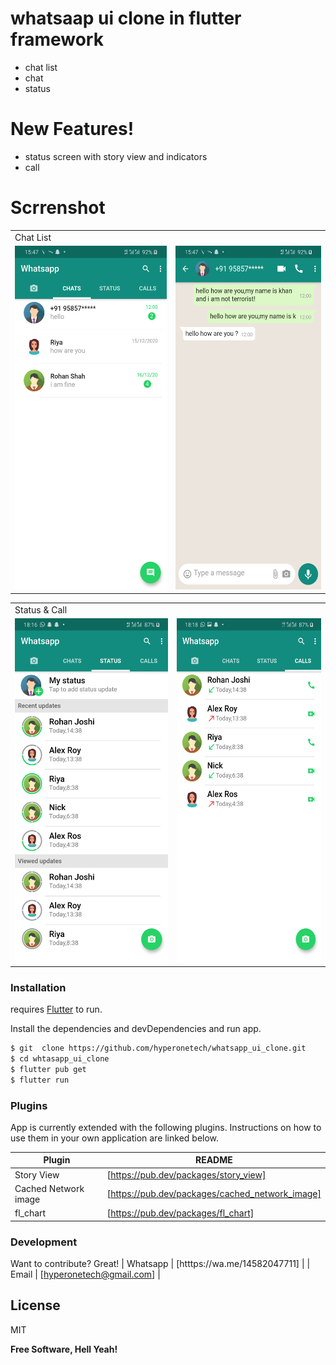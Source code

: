 
# whatsaap ui clone in flutter framework


  - chat list
  - chat
  - status

# New Features!

  - status screen with story view and indicators
  - call

# Scrrenshot
<table>
  <tr>
    <td>Chat List</td>

  </tr>
  <tr>
    <td><img src="/Screenshot/1.png" width=340 height=550></td>
   <td><img src="/Screenshot/2.png" width=340 height=550></td>

 

  </tr>
 </table>
 <table>
  <tr>
    <td>Status & Call</td>

  </tr>
  <tr>
    <td><img src="3.png" width=340 height=550></td>
  <td><img src="4.png" width=340 height=550></td>

  </tr>
 </table>

### Installation

 requires [Flutter](https://flutter.dev/)  to run.

Install the dependencies and devDependencies and run app.

```sh
$ git  clone https://github.com/hyperonetech/whatsapp_ui_clone.git
$ cd whtasapp_ui_clone
$ flutter pub get
$ flutter run
```


### Plugins

App is currently extended with the following plugins. Instructions on how to use them in your own application are linked below.

| Plugin | README |
| ------ | ------ |
| Story View | [https://pub.dev/packages/story_view] |
| Cached Network image | [https://pub.dev/packages/cached_network_image] |
| fl_chart | [https://pub.dev/packages/fl_chart] | 


### Development

Want to contribute? Great!
| Whatsapp | [htttps://wa.me/14582047711] | 
| Email | [hyperonetech@gmail.com] | 
 

License
----

MIT


**Free Software, Hell Yeah!**
 
